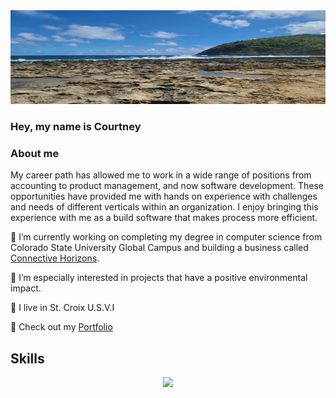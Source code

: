 <img src="./assets/beach.jpg" alt="beach" width="750" height="150" />

### Hey, my name is Courtney  

### About me
My career path has allowed me to work in a wide range of positions from accounting to product management, and now software development. These opportunities have provided me with hands on experience with challenges and needs of different verticals within an organization. I enjoy bringing this experience with me as a build software that makes process more efficient. 

🔭 I’m currently working on completing my degree in computer science from Colorado State University Global Campus and building a business called [Connective Horizons](https://connectivehorizons.com).

🌱 I’m especially interested in projects that have a positive environmental impact.

:palm_tree: I live in St. Croix U.S.V.I

:blossom: Check out my [Portfolio](https://courtney.elsner.dev/)


## Skills
<p align="center">
  <a href="https://skillicons.dev">
    <img src="https://skillicons.dev/icons?i=git,linux,docker,mysql,tailwind,vim,vscode,php,figma,firebase,js,nextjs,vercel,html,java,aws&perline=10" />
  </a>
</p>
